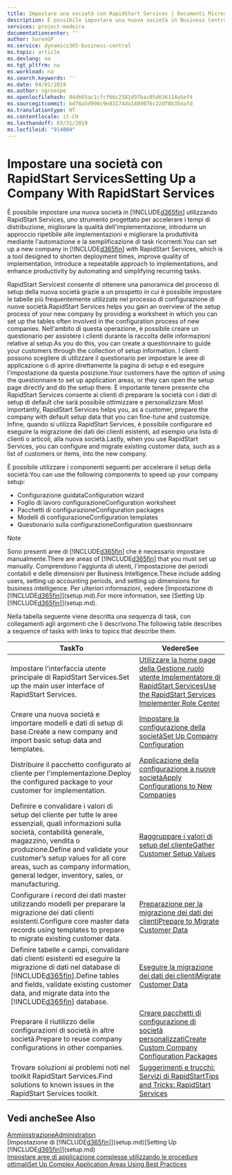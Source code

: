 ```yaml
---
title: Impostare una società con RapidStart Services | Documenti Microsoft
description: È possibile impostare una nuova società in Business Central utilizzando RapidStart Services, uno strumento progettato per accelerare i tempi di distribuzione, migliorare la qualità dell'implementazione, introdurre un approccio ripetibile alle implementazioni e migliorare la produttività mediante l'automazione e la semplificazione di task ricorrenti.
services: project-madeira
documentationcenter: ''
author: SorenGP
ms.service: dynamics365-business-central
ms.topic: article
ms.devlang: na
ms.tgt_pltfrm: na
ms.workload: na
ms.search.keywords: ''
ms.date: 04/01/2019
ms.author: sgroespe
ms.openlocfilehash: 04d665ac1cfcf66c2581d97bac05d636114a5ef4
ms.sourcegitcommit: bd78a5d990c9e83174da1409076c22df8b35eafd
ms.translationtype: HT
ms.contentlocale: it-CH
ms.lasthandoff: 03/31/2019
ms.locfileid: "914804"
---
```

# <a name="setting-up-a-company-with-rapidstart-services"></a><span data-ttu-id="878df-103">Impostare una società con RapidStart Services</span><span class="sxs-lookup"><span data-stu-id="878df-103">Setting Up a Company With RapidStart Services</span></span>
<span data-ttu-id="878df-104">È possibile impostare una nuova società in [!INCLUDE[d365fin](includes/d365fin_md.md)] utilizzando RapidStart Services, uno strumento progettato per accelerare i tempi di distribuzione, migliorare la qualità dell'implementazione, introdurre un approccio ripetibile alle implementazioni e migliorare la produttività mediante l'automazione e la semplificazione di task ricorrenti.</span><span class="sxs-lookup"><span data-stu-id="878df-104">You can set up a new company in [!INCLUDE[d365fin](includes/d365fin_md.md)] with RapidStart Services, which is a tool designed to shorten deployment times, improve quality of implementation, introduce a repeatable approach to implementations, and enhance productivity by automating and simplifying recurring tasks.</span></span>  

<span data-ttu-id="878df-105">RapidStart Servicest consente di ottenere una panoramica del processo di setup della nuova società grazie a un prospetto in cui è possibile impostare le tabelle più frequentemente utilizzate nel processo di configurazione di nuove società.</span><span class="sxs-lookup"><span data-stu-id="878df-105">RapidStart Services helps you gain an overview of the setup process of your new company by providing a worksheet in which you can set up the tables often involved in the configuration process of new companies.</span></span> <span data-ttu-id="878df-106">Nell'ambito di questa operazione, è possibile creare un questionario per assistere i clienti durante la raccolta delle informazioni relative al setup.</span><span class="sxs-lookup"><span data-stu-id="878df-106">As you do this, you can create a questionnaire to guide your customers through the collection of setup information.</span></span> <span data-ttu-id="878df-107">I clienti possono scegliere di utilizzare il questionario per impostare le aree di applicazione o di aprire direttamente la pagina di setup e ed eseguire l'impostazione da questa posizione.</span><span class="sxs-lookup"><span data-stu-id="878df-107">Your customers have the option of using the questionnaire to set up application areas, or they can open the setup page directly and do the setup there.</span></span> <span data-ttu-id="878df-108">È importante tenere presente che RapidStart Services consente ai clienti di preparare la società con i dati di setup di default che sarà possibile ottimizzare e personalizzare.</span><span class="sxs-lookup"><span data-stu-id="878df-108">Most importantly, RapidStart Services helps you, as a customer, prepare the company with default setup data that you can fine-tune and customize.</span></span> <span data-ttu-id="878df-109">Infine, quando si utilizza RapidStart Services, è possibile configurare ed eseguire la migrazione dei dati dei clienti esistenti, ad esempio una lista di clienti o articoli, alla nuova società.</span><span class="sxs-lookup"><span data-stu-id="878df-109">Lastly, when you use RapidStart Services, you can configure and migrate existing customer data, such as a list of customers or items, into the new company.</span></span>

<span data-ttu-id="878df-110">È possibile utilizzare i componenti seguenti per accelerare il setup della società:</span><span class="sxs-lookup"><span data-stu-id="878df-110">You can use the following components to speed up your company setup:</span></span>  

-   <span data-ttu-id="878df-111">Configurazione guidata</span><span class="sxs-lookup"><span data-stu-id="878df-111">Configuration wizard</span></span>  
-   <span data-ttu-id="878df-112">Foglio di lavoro configurazione</span><span class="sxs-lookup"><span data-stu-id="878df-112">Configuration worksheet</span></span>  
-   <span data-ttu-id="878df-113">Pacchetti di configurazione</span><span class="sxs-lookup"><span data-stu-id="878df-113">Configuration packages</span></span>  
-   <span data-ttu-id="878df-114">Modelli di configurazione</span><span class="sxs-lookup"><span data-stu-id="878df-114">Configuration templates</span></span>  
-   <span data-ttu-id="878df-115">Questionario sulla configurazione</span><span class="sxs-lookup"><span data-stu-id="878df-115">Configuration questionnaire</span></span>  

> [!Note]  
>  <span data-ttu-id="878df-116">Sono presenti aree di [!INCLUDE[d365fin](includes/d365fin_md.md)] che è necessario impostare manualmente.</span><span class="sxs-lookup"><span data-stu-id="878df-116">There are areas of [!INCLUDE[d365fin](includes/d365fin_md.md)] that you must set up manually.</span></span> <span data-ttu-id="878df-117">Comprendono l'aggiunta di utenti, l'impostazione dei periodi contabili e delle dimensioni per Business Intelligence.</span><span class="sxs-lookup"><span data-stu-id="878df-117">These include adding users, setting up accounting periods, and setting up dimensions for business intelligence.</span></span> <span data-ttu-id="878df-118">Per ulteriori informazioni, vedere [Impostazione di [!INCLUDE[d365fin](includes/d365fin_md.md)]](setup.md).</span><span class="sxs-lookup"><span data-stu-id="878df-118">For more information, see [Setting Up [!INCLUDE[d365fin](includes/d365fin_md.md)]](setup.md).</span></span>

 <span data-ttu-id="878df-119">Nella tabella seguente viene descritta una sequenza di task, con collegamenti agli argomenti che li descrivono.</span><span class="sxs-lookup"><span data-stu-id="878df-119">The following table describes a sequence of tasks with links to topics that describe them.</span></span>

|<span data-ttu-id="878df-120">**Task**</span><span class="sxs-lookup"><span data-stu-id="878df-120">**To**</span></span>|<span data-ttu-id="878df-121">**Vedere**</span><span class="sxs-lookup"><span data-stu-id="878df-121">**See**</span></span>|  
|------------|-------------|  
|<span data-ttu-id="878df-122">Impostare l'interfaccia utente principale di RapidStart Services.</span><span class="sxs-lookup"><span data-stu-id="878df-122">Set up the main user interface of RapidStart Services.</span></span>|[<span data-ttu-id="878df-123">Utilizzare la home page della Gestione ruolo utente Implementatore di RapidStart Services</span><span class="sxs-lookup"><span data-stu-id="878df-123">Use the RapidStart Services Implementer Role Center</span></span>](admin-how-to-use-the-rapidstart-services-role-center-to-track-progress.md)|  
|<span data-ttu-id="878df-124">Creare una nuova società e importare modelli e dati di setup di base.</span><span class="sxs-lookup"><span data-stu-id="878df-124">Create a new company and import basic setup data and templates.</span></span>|[<span data-ttu-id="878df-125">Impostare la configurazione della società</span><span class="sxs-lookup"><span data-stu-id="878df-125">Set Up Company Configuration</span></span>](admin-set-up-company-configuration.md)|  
|<span data-ttu-id="878df-126">Distribuire il pacchetto configurato al cliente per l'implementazione.</span><span class="sxs-lookup"><span data-stu-id="878df-126">Deploy the configured package to your customer for implementation.</span></span>|[<span data-ttu-id="878df-127">Applicazione della configurazione a nuove società</span><span class="sxs-lookup"><span data-stu-id="878df-127">Apply Configurations to New Companies</span></span>](admin-apply-configuration-to-new-companies.md)|
|<span data-ttu-id="878df-128">Definire e convalidare i valori di setup del cliente per tutte le aree essenziali, quali informazioni sulla società, contabilità generale, magazzino, vendita o produzione.</span><span class="sxs-lookup"><span data-stu-id="878df-128">Define and validate your customer’s setup values for all core areas, such as company information, general ledger, inventory, sales, or manufacturing.</span></span>|[<span data-ttu-id="878df-129">Raggruppare i valori di setup del cliente</span><span class="sxs-lookup"><span data-stu-id="878df-129">Gather Customer Setup Values</span></span>](admin-gather-customer-setup-values.md)|  
|<span data-ttu-id="878df-130">Configurare i record dei dati master utilizzando modelli per preparare la migrazione dei dati clienti esistenti.</span><span class="sxs-lookup"><span data-stu-id="878df-130">Configure core master data records using templates to prepare to migrate existing customer data.</span></span>|[<span data-ttu-id="878df-131">Preparazione per la migrazione dei dati dei clienti</span><span class="sxs-lookup"><span data-stu-id="878df-131">Prepare to Migrate Customer Data</span></span>](admin-use-templates-to-prepare-customer-data-for-migration.md)|  
|<span data-ttu-id="878df-132">Definire tabelle e campi, convalidare dati clienti esistenti ed eseguire la migrazione di dati nel database di [!INCLUDE[d365fin](includes/d365fin_md.md)].</span><span class="sxs-lookup"><span data-stu-id="878df-132">Define tables and fields, validate existing customer data, and migrate data into the [!INCLUDE[d365fin](includes/d365fin_md.md)] database.</span></span>|[<span data-ttu-id="878df-133">Eseguire la migrazione dei dati dei clienti</span><span class="sxs-lookup"><span data-stu-id="878df-133">Migrate Customer Data</span></span>](admin-migrate-customer-data.md)|
|<span data-ttu-id="878df-134">Preparare il riutilizzo delle configurazioni di società in altre società.</span><span class="sxs-lookup"><span data-stu-id="878df-134">Prepare to reuse company configurations in other companies.</span></span>|[<span data-ttu-id="878df-135">Creare pacchetti di configurazione di società personalizzati</span><span class="sxs-lookup"><span data-stu-id="878df-135">Create Custom Company Configuration Packages</span></span>](admin-how-to-create-custom-company-configuration-packages.md)|
|<span data-ttu-id="878df-136">Trovare soluzioni ai problemi noti nel toolkit RapidStart Services.</span><span class="sxs-lookup"><span data-stu-id="878df-136">Find solutions to known issues in the RapidStart Services toolkit.</span></span>|[<span data-ttu-id="878df-137">Suggerimenti e trucchi: Servizi di RapidStart</span><span class="sxs-lookup"><span data-stu-id="878df-137">Tips and Tricks: RapidStart Services</span></span>](admin-tips-and-tricks-rapidstart-services.md)|  

## <a name="see-also"></a><span data-ttu-id="878df-138">Vedi anche</span><span class="sxs-lookup"><span data-stu-id="878df-138">See Also</span></span>  
[<span data-ttu-id="878df-139">Amministrazione</span><span class="sxs-lookup"><span data-stu-id="878df-139">Administration</span></span>](admin-setup-and-administration.md)  
<span data-ttu-id="878df-140">[Impostazione di [!INCLUDE[d365fin](includes/d365fin_md.md)]](setup.md)</span><span class="sxs-lookup"><span data-stu-id="878df-140">[Setting Up [!INCLUDE[d365fin](includes/d365fin_md.md)]](setup.md)</span></span>  
[<span data-ttu-id="878df-141">Impostare aree di applicazione complesse utilizzando le procedure ottimali</span><span class="sxs-lookup"><span data-stu-id="878df-141">Set Up Complex Application Areas Using Best Practices</span></span>](set-up-complex-application-areas-using-best-practices.md)   
